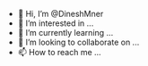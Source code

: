 - 👋 Hi, I’m @DineshMner
- 👀 I’m interested in ...
- 🌱 I’m currently learning ...
- 💞️ I’m looking to collaborate on ...
- 📫 How to reach me ...

<!---
DineshMner/DineshMner is a ✨ special ✨ repository because its `README.md` (this file) appears on your GitHub profile.
You can click the Preview link to take a look at your changes.
--->
